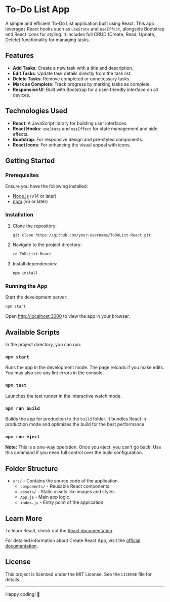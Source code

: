 # To-Do List App

A simple and efficient To-Do List application built using React. This app leverages React hooks such as `useState` and `useEffect`, alongside Bootstrap and React Icons for styling. It includes full CRUD (Create, Read, Update, Delete) functionality for managing tasks.

## Features

- **Add Tasks**: Create a new task with a title and description.
- **Edit Tasks**: Update task details directly from the task list.
- **Delete Tasks**: Remove completed or unnecessary tasks.
- **Mark as Complete**: Track progress by marking tasks as complete.
- **Responsive UI**: Built with Bootstrap for a user-friendly interface on all devices.

## Technologies Used

- **React**: A JavaScript library for building user interfaces.
- **React Hooks**: `useState` and `useEffect` for state management and side effects.
- **Bootstrap**: For responsive design and pre-styled components.
- **React Icons**: For enhancing the visual appeal with icons.

## Getting Started

### Prerequisites

Ensure you have the following installed:

- [Node.js](https://nodejs.org/) (v14 or later)
- [npm](https://www.npmjs.com/) (v6 or later)

### Installation

1. Clone the repository:

   ```bash
   git clone https://github.com/your-username/ToDoList-React.git
   ```

2. Navigate to the project directory:

   ```bash
   cd ToDoList-React
   ```

3. Install dependencies:

   ```bash
   npm install
   ```

### Running the App

Start the development server:

```bash
npm start
```

Open [http://localhost:3000](http://localhost:3000) to view the app in your browser.

## Available Scripts

In the project directory, you can run:

### `npm start`

Runs the app in the development mode. The page reloads if you make edits. You may also see any lint errors in the console.

### `npm test`

Launches the test runner in the interactive watch mode.

### `npm run build`

Builds the app for production to the `build` folder. It bundles React in production mode and optimizes the build for the best performance.

### `npm run eject`

**Note:** This is a one-way operation. Once you eject, you can't go back! Use this command if you need full control over the build configuration.

## Folder Structure

- `src/` - Contains the source code of the application.
  - `components/` - Reusable React components.
  - `assets/` - Static assets like images and styles.
  - `App.js` - Main app logic.
  - `index.js` - Entry point of the application.

## Learn More

To learn React, check out the [React documentation](https://reactjs.org/).

For detailed information about Create React App, visit the [official documentation](https://create-react-app.dev/).

## License

This project is licensed under the MIT License. See the `LICENSE` file for details.

---

Happy coding! 🎉

